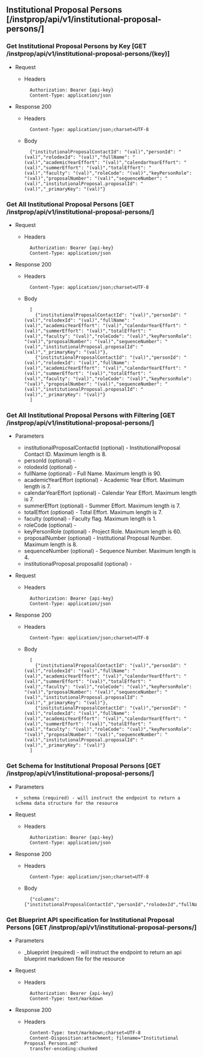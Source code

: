 ## Institutional Proposal Persons [/instprop/api/v1/institutional-proposal-persons/]

### Get Institutional Proposal Persons by Key [GET /instprop/api/v1/institutional-proposal-persons/(key)]
	 
+ Request

    + Headers

            Authorization: Bearer {api-key}
            Content-Type: application/json

+ Response 200
    + Headers

            Content-Type: application/json;charset=UTF-8

    + Body
    
            {"institutionalProposalContactId": "(val)","personId": "(val)","rolodexId": "(val)","fullName": "(val)","academicYearEffort": "(val)","calendarYearEffort": "(val)","summerEffort": "(val)","totalEffort": "(val)","faculty": "(val)","roleCode": "(val)","keyPersonRole": "(val)","proposalNumber": "(val)","sequenceNumber": "(val)","institutionalProposal.proposalId": "(val)","_primaryKey": "(val)"}

### Get All Institutional Proposal Persons [GET /instprop/api/v1/institutional-proposal-persons/]
	 
+ Request

    + Headers

            Authorization: Bearer {api-key}
            Content-Type: application/json

+ Response 200
    + Headers

            Content-Type: application/json;charset=UTF-8

    + Body
    
            [
              {"institutionalProposalContactId": "(val)","personId": "(val)","rolodexId": "(val)","fullName": "(val)","academicYearEffort": "(val)","calendarYearEffort": "(val)","summerEffort": "(val)","totalEffort": "(val)","faculty": "(val)","roleCode": "(val)","keyPersonRole": "(val)","proposalNumber": "(val)","sequenceNumber": "(val)","institutionalProposal.proposalId": "(val)","_primaryKey": "(val)"},
              {"institutionalProposalContactId": "(val)","personId": "(val)","rolodexId": "(val)","fullName": "(val)","academicYearEffort": "(val)","calendarYearEffort": "(val)","summerEffort": "(val)","totalEffort": "(val)","faculty": "(val)","roleCode": "(val)","keyPersonRole": "(val)","proposalNumber": "(val)","sequenceNumber": "(val)","institutionalProposal.proposalId": "(val)","_primaryKey": "(val)"}
            ]

### Get All Institutional Proposal Persons with Filtering [GET /instprop/api/v1/institutional-proposal-persons/]
    
+ Parameters

    + institutionalProposalContactId (optional) - InstitutionalProposal Contact ID. Maximum length is 8.
    + personId (optional) - 
    + rolodexId (optional) - 
    + fullName (optional) - Full Name. Maximum length is 90.
    + academicYearEffort (optional) - Academic Year Effort. Maximum length is 7.
    + calendarYearEffort (optional) - Calendar Year Effort. Maximum length is 7.
    + summerEffort (optional) - Summer Effort. Maximum length is 7.
    + totalEffort (optional) - Total Effort. Maximum length is 7.
    + faculty (optional) - Faculty flag. Maximum length is 1.
    + roleCode (optional) - 
    + keyPersonRole (optional) - Project Role. Maximum length is 60.
    + proposalNumber (optional) - Institutional Proposal Number. Maximum length is 8.
    + sequenceNumber (optional) - Sequence Number. Maximum length is 4.
    + institutionalProposal.proposalId (optional) - 

            
+ Request

    + Headers

            Authorization: Bearer {api-key}
            Content-Type: application/json 

+ Response 200
    + Headers

            Content-Type: application/json;charset=UTF-8

    + Body
    
            [
              {"institutionalProposalContactId": "(val)","personId": "(val)","rolodexId": "(val)","fullName": "(val)","academicYearEffort": "(val)","calendarYearEffort": "(val)","summerEffort": "(val)","totalEffort": "(val)","faculty": "(val)","roleCode": "(val)","keyPersonRole": "(val)","proposalNumber": "(val)","sequenceNumber": "(val)","institutionalProposal.proposalId": "(val)","_primaryKey": "(val)"},
              {"institutionalProposalContactId": "(val)","personId": "(val)","rolodexId": "(val)","fullName": "(val)","academicYearEffort": "(val)","calendarYearEffort": "(val)","summerEffort": "(val)","totalEffort": "(val)","faculty": "(val)","roleCode": "(val)","keyPersonRole": "(val)","proposalNumber": "(val)","sequenceNumber": "(val)","institutionalProposal.proposalId": "(val)","_primaryKey": "(val)"}
            ]
			
### Get Schema for Institutional Proposal Persons [GET /instprop/api/v1/institutional-proposal-persons/]
	                                          
+ Parameters

      + _schema (required) - will instruct the endpoint to return a schema data structure for the resource
      
+ Request

    + Headers

            Authorization: Bearer {api-key}
            Content-Type: application/json

+ Response 200
    + Headers

            Content-Type: application/json;charset=UTF-8

    + Body
    
            {"columns":["institutionalProposalContactId","personId","rolodexId","fullName","academicYearEffort","calendarYearEffort","summerEffort","totalEffort","faculty","roleCode","keyPersonRole","proposalNumber","sequenceNumber","institutionalProposal.proposalId"],"primaryKey":"institutionalProposalContactId"}
		
### Get Blueprint API specification for Institutional Proposal Persons [GET /instprop/api/v1/institutional-proposal-persons/]
	 
+ Parameters

     + _blueprint (required) - will instruct the endpoint to return an api blueprint markdown file for the resource
                 
+ Request

    + Headers

            Authorization: Bearer {api-key}
            Content-Type: text/markdown

+ Response 200
    + Headers

            Content-Type: text/markdown;charset=UTF-8
            Content-Disposition:attachment; filename="Institutional Proposal Persons.md"
            transfer-encoding:chunked
